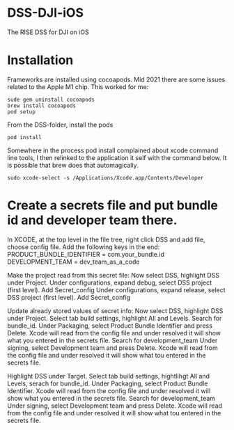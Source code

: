 # DSS-DJI-iOS
The RISE DSS for DJI on iOS

# Installation
Frameworks are installed using cocoapods.
Mid 2021 there are some issues related to the Apple M1 chip. This worked for me:
    
    sude gem uninstall cocoapods
    brew install cocoapods
    pod setup
From the DSS-folder, install the pods
    
    pod install

Somewhere in the process pod install complained about xcode command line tools, I then relinked to the application it self with the command below. It is possible that brew does that automagically.
    
    sudo xcode-select -s /Applications/Xcode.app/Contents/Developer


# Create a secrets file and put bundle id and developer team there.
In XCODE, at the top level in the file tree, right click DSS and add file, choose config file. Add the following keys in the end:
PRODUCT_BUNDLE_IDENTIFIER = com.your_bundle.id
DEVELOPMENT_TEAM = dev_team_as_a_code

Make the project read from this secret file:
Now select DSS, highlight DSS under Project.
Under configurations, expand debug, select DSS project (first level).
Add Secret_config
Under configurations, expand release, select DSS project (first level).
Add Secret_config

Update already stored values of secret info:
Now select DSS, highlight DSS under Project. 
Select tab build settings, highlight All and Levels.
Search for bundle_id.
Under Packaging, select Product Bundle Identifier and press Delete. Xcode will read from the config file and under resolved it will show what you entered in the secrets file.
Search for development_team
Under signing, select Development team and press Delete. Xcode will read from the config file and under resolved it will show what tou entered in the secrets file.

Highlight DSS under Target. 
Select tab build settings, hightlihgt All and Levels, serach for bundle_id.
Under Packaging, select Product Bundle Identifier. Xcode will read from the config file and under resolved it will show what you entered in the secrets file.
Search for development_team
Under signing, select Development team and press Delete. Xcode will read from the config file and under resolved it will show what tou entered in the secrets file.
 
